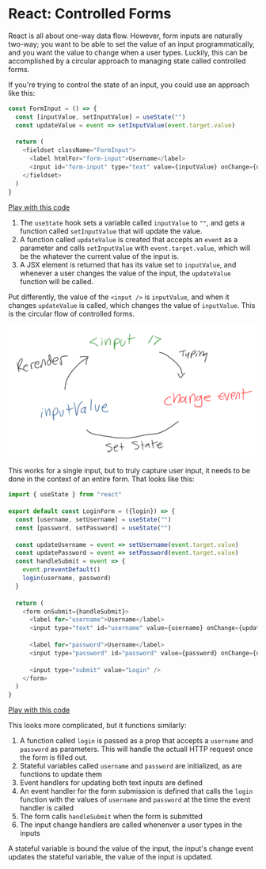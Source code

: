 # React: Controlled Forms

React is all about one-way data flow. However, form inputs are naturally two-way; you want to be able to set the value of an input programmatically, and you want the value to change when a user types. Luckily, this can be accomplished by a circular approach to managing state called controlled forms.

If you're trying to control the state of an input, you could use an approach like this:

```js
const FormInput = () => {
  const [inputValue, setInputValue] = useState("")
  const updateValue = event => setInputValue(event.target.value)

  return (
    <fieldset className="FormInput">
      <label htmlFor="form-input">Username</label>
      <input id="form-input" type="text" value={inputValue} onChange={updateValue} />
    </fieldset>
  )
}
```

[Play with this code](https://codesandbox.io/s/shy-smoke-62fuh)

1. The `useState` hook sets a variable called `inputValue` to `""`, and gets a function called `setInputValue` that will update the value.
2. A function called `updateValue` is created that accepts an `event` as a parameter and calls `setInputValue` with `event.target.value`, which will be the whatever the current value of the input is.
3. A JSX element is returned that has its value set to `inputValue`, and whenever a user changes the value of the input, the `updateValue` function will be called.

Put differently, the value of the `<input />` is `inputValue`, and when it changes `updateValue` is called, which changes the value of `inputValue`. This is the circular flow of controlled forms.

![Diagram of controlled input circular flow](assets/controlled-input.png)

This works for a single input, but to truly capture user input, it needs to be done in the context of an entire form. That looks like this:

```js
import { useState } from "react"

export default const LoginForm = ({login}) => {
  const [username, setUsername] = useState("")
  const [password, setPassword] = useState("")

  const updateUsername = event => setUsername(event.target.value)
  const updatePassword = event => setPassword(event.target.value)
  const handleSubmit = event => {
    event.preventDefault()
    login(username, password)
  }

  return (
    <form onSubmit={handleSubmit}>
      <label for="username">Username</label>
      <input type="text" id="username" value={username} onChange={updateUsername} />

      <label for="password">Username</label>
      <input type="password" id="password" value={password} onChange={updatePassword} />

      <input type="submit" value="Login" />
    </form>
  )
}
```

[Play with this code](https://github.com/sikaeducation/react-controlled-form)

This looks more complicated, but it functions similarly:

1. A function called `login` is passed as a prop that accepts a `username` and `password` as parameters. This will handle the actuall HTTP request once the form is filled out.
2. Stateful variables called `username` and `password` are initialized, as are functions to update them
3. Event handlers for updating both text inputs are defined
4. An event handler for the form submission is defined that calls the `login` function with the values of `username` and `password` at the time the event handler is called
5. The form calls `handleSubmit` when the form is submitted
6. The input change handlers are called whenenver a user types in the inputs

A stateful variable is bound the value of the input, the input's change event updates the stateful variable, the value of the input is updated.
